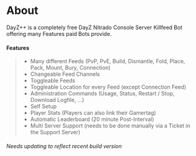 # About
 DayZ++ is a completely free DayZ Nitrado Console Server Killfeed Bot offering many Features paid Bots provide.

#### Features
> - Many different Feeds (PvP, PvE, Build, Dismantle, Fold, Place, Pack, Mount, Bury, Connection)
> - Changeable Feed Channels
> - Toggleable Feeds
> - Toggleable Location for every Feed (except Connection Feed)
> - Administration Commands (Usage, Status, Restart / Stop, Download Logfile, …)
> - Self Setup
> - Player Stats (Players can also link their Gamertag)
> - Automatic Leaderboard (20 minute Post-Interval)
> - Multi Server Support (needs to be done manually via a Ticket in the Support Server)

###### *Needs updating to reflect recent build version*